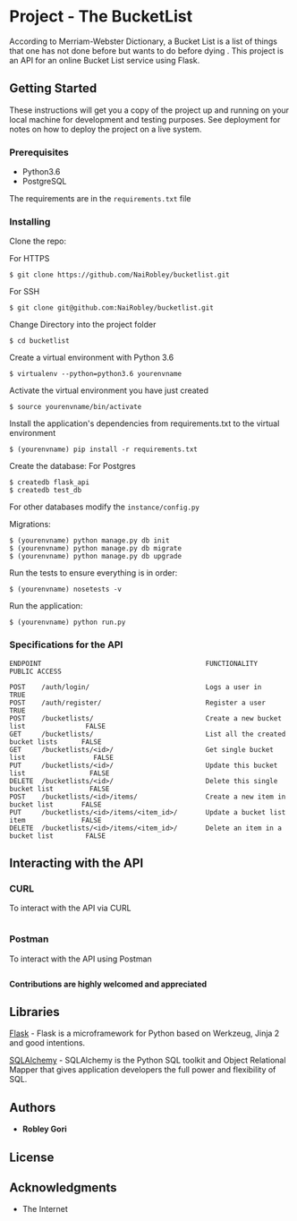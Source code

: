 
# Project - The BucketList

According to Merriam-Webster Dictionary, ​a Bucket List is a list of things that one has not done
before but wants to do before dying ​.
This project is an API for an online Bucket List service using Flask.



## Getting Started

These instructions will get you a copy of the project up and running on your local machine for development and testing purposes. See deployment for notes on how to deploy the project on a live system.

### Prerequisites

* Python3.6
* PostgreSQL

The requirements are in the `requirements.txt` file



### Installing

Clone the repo:

For HTTPS
```
$ git clone https://github.com/NaiRobley/bucketlist.git
```
For SSH
```
$ git clone git@github.com:NaiRobley/bucketlist.git
```

Change Directory into the project folder
```
$ cd bucketlist
```

Create a virtual environment with Python 3.6
```
$ virtualenv --python=python3.6 yourenvname
```

Activate the virtual environment you have just created
```
$ source yourenvname/bin/activate
```

Install the application's dependencies from requirements.txt to the virtual environment
```
$ (yourenvname) pip install -r requirements.txt
```

Create the database:
For Postgres
```
$ createdb flask_api
$ createdb test_db
```

For other databases modify the `instance/config.py`

Migrations:
```
$ (yourenvname) python manage.py db init
$ (yourenvname) python manage.py db migrate
$ (yourenvname) python manage.py db upgrade
```

Run the tests to ensure everything is in order:
```
$ (yourenvname) nosetests -v
```

Run the application:
```
$ (yourenvname) python run.py
```


### Specifications for the API
```
ENDPOINT                                         FUNCTIONALITY                          PUBLIC ACCESS

POST    /auth/login/                             Logs a user in                         TRUE
POST    /auth/register/                          Register a user                        TRUE
POST    /bucketlists/                            Create a new bucket list               FALSE
GET     /bucketlists/                            List all the created bucket lists      FALSE
GET     /bucketlists/<id>/                       Get single bucket list                 FALSE 
PUT     /bucketlists/<id>/                       Update this bucket list                FALSE
DELETE  /bucketlists/<id>/                       Delete this single bucket list         FALSE
POST    /bucketlists/<id>/items/                 Create a new item in bucket list       FALSE
PUT     /bucketlists/<id>/items/<item_id>/       Update a bucket list item              FALSE
DELETE  /bucketlists/<id>/items/<item_id>/       Delete an item in a bucket list        FALSE
```

## Interacting with the API

### CURL

To interact with the API via CURL
```

```

### Postman

To interact with the API using Postman
```

```

**Contributions are highly welcomed and appreciated**

## Libraries
[Flask](http://flask.pocoo.org/) - Flask is a microframework for Python based on Werkzeug, Jinja 2 and good intentions. 

[SQLAlchemy](https://www.sqlalchemy.org/) - SQLAlchemy is the Python SQL toolkit and Object Relational Mapper that gives application developers the full power and flexibility of SQL.


## Authors

* **Robley Gori**


## License


## Acknowledgments

* The Internet
